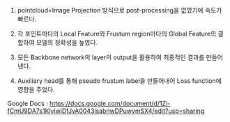 
1. pointcloud+Image Projection 방식으로 post-processing을 없앴기에 속도가 빠르다.

2.  각 포인트마다의 Local Feature와 Frustum region마다의 Global Feature의 결합하여 모델의 정확성을 높였다.

3.  모든 Backbone network의 layer의 output을 활용하여 최종적인 결과를 만들어낸다.

4.  Auxiliary head를 통해 pseudo frustum label을 만들어내어 Loss function에 영향을 주었다.

Google Docs : https://docs.google.com/document/d/1Zi-fCmU9DA7s1KlyjwjDfJvA0043isabnwDPuwymSX4/edit?usp=sharing